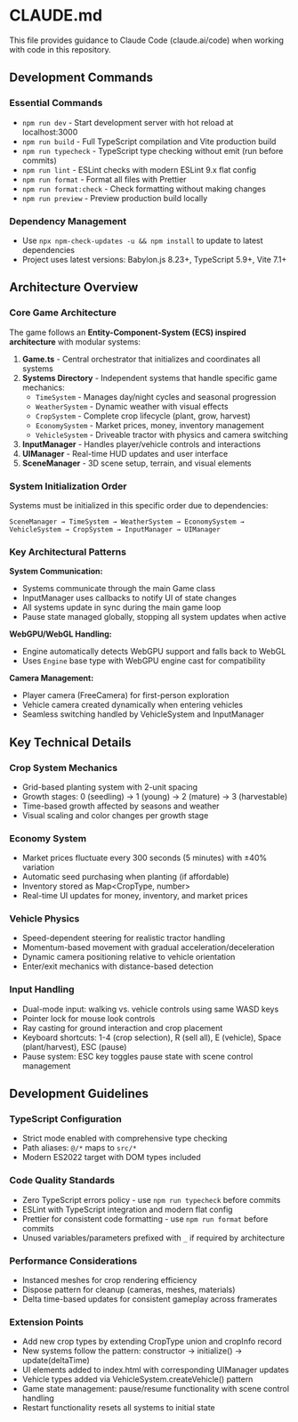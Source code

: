 # CLAUDE.md

This file provides guidance to Claude Code (claude.ai/code) when working with code in this repository.

## Development Commands

### Essential Commands

- `npm run dev` - Start development server with hot reload at localhost:3000
- `npm run build` - Full TypeScript compilation and Vite production build
- `npm run typecheck` - TypeScript type checking without emit (run before commits)
- `npm run lint` - ESLint checks with modern ESLint 9.x flat config
- `npm run format` - Format all files with Prettier
- `npm run format:check` - Check formatting without making changes
- `npm run preview` - Preview production build locally

### Dependency Management

- Use `npx npm-check-updates -u && npm install` to update to latest dependencies
- Project uses latest versions: Babylon.js 8.23+, TypeScript 5.9+, Vite 7.1+

## Architecture Overview

### Core Game Architecture

The game follows an **Entity-Component-System (ECS) inspired architecture** with modular systems:

1. **Game.ts** - Central orchestrator that initializes and coordinates all systems
2. **Systems Directory** - Independent systems that handle specific game mechanics:
   - `TimeSystem` - Manages day/night cycles and seasonal progression
   - `WeatherSystem` - Dynamic weather with visual effects
   - `CropSystem` - Complete crop lifecycle (plant, grow, harvest)
   - `EconomySystem` - Market prices, money, inventory management
   - `VehicleSystem` - Driveable tractor with physics and camera switching
3. **InputManager** - Handles player/vehicle controls and interactions
4. **UIManager** - Real-time HUD updates and user interface
5. **SceneManager** - 3D scene setup, terrain, and visual elements

### System Initialization Order

Systems must be initialized in this specific order due to dependencies:

```
SceneManager → TimeSystem → WeatherSystem → EconomySystem → VehicleSystem → CropSystem → InputManager → UIManager
```

### Key Architectural Patterns

**System Communication:**

- Systems communicate through the main Game class
- InputManager uses callbacks to notify UI of state changes
- All systems update in sync during the main game loop
- Pause state managed globally, stopping all system updates when active

**WebGPU/WebGL Handling:**

- Engine automatically detects WebGPU support and falls back to WebGL
- Uses `Engine` base type with WebGPU engine cast for compatibility

**Camera Management:**

- Player camera (FreeCamera) for first-person exploration
- Vehicle camera created dynamically when entering vehicles
- Seamless switching handled by VehicleSystem and InputManager

## Key Technical Details

### Crop System Mechanics

- Grid-based planting system with 2-unit spacing
- Growth stages: 0 (seedling) → 1 (young) → 2 (mature) → 3 (harvestable)
- Time-based growth affected by seasons and weather
- Visual scaling and color changes per growth stage

### Economy System

- Market prices fluctuate every 300 seconds (5 minutes) with ±40% variation
- Automatic seed purchasing when planting (if affordable)
- Inventory stored as Map<CropType, number>
- Real-time UI updates for money, inventory, and market prices

### Vehicle Physics

- Speed-dependent steering for realistic tractor handling
- Momentum-based movement with gradual acceleration/deceleration
- Dynamic camera positioning relative to vehicle orientation
- Enter/exit mechanics with distance-based detection

### Input Handling

- Dual-mode input: walking vs. vehicle controls using same WASD keys
- Pointer lock for mouse look controls
- Ray casting for ground interaction and crop placement
- Keyboard shortcuts: 1-4 (crop selection), R (sell all), E (vehicle), Space (plant/harvest), ESC (pause)
- Pause system: ESC key toggles pause state with scene control management

## Development Guidelines

### TypeScript Configuration

- Strict mode enabled with comprehensive type checking
- Path aliases: `@/*` maps to `src/*`
- Modern ES2022 target with DOM types included

### Code Quality Standards

- Zero TypeScript errors policy - use `npm run typecheck` before commits
- ESLint with TypeScript integration and modern flat config
- Prettier for consistent code formatting - use `npm run format` before commits
- Unused variables/parameters prefixed with `_` if required by architecture

### Performance Considerations

- Instanced meshes for crop rendering efficiency
- Dispose pattern for cleanup (cameras, meshes, materials)
- Delta time-based updates for consistent gameplay across framerates

### Extension Points

- Add new crop types by extending CropType union and cropInfo record
- New systems follow the pattern: constructor → initialize() → update(deltaTime)
- UI elements added to index.html with corresponding UIManager updates
- Vehicle types added via VehicleSystem.createVehicle() pattern
- Game state management: pause/resume functionality with scene control handling
- Restart functionality resets all systems to initial state
